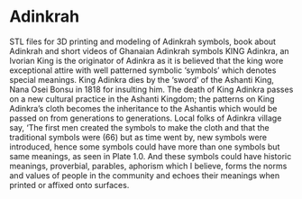 # Adinkrah
STL files for 3D printing and modeling of Adinkrah symbols, book about Adinkrah and short videos of Ghanaian Adinkrah symbols
KING Adinkra, an Ivorian King is the originator of Adinkra as it is believed that the king
 wore exceptional attire with well patterned symbolic ‘symbols’ which denotes special
 meanings. King Adinkra dies by the ‘sword’ of the Ashanti King, Nana Osei Bonsu in 1818
 for insulting him. The death of King Adinkra passes on a new cultural practice in the
 Ashanti Kingdom; the patterns on King Adinkra’s cloth becomes the inheritance to the
 Ashantis which would be passed on from generations to generations. 
Local folks of Adinkra village say, ‘The first men created the symbols to make the cloth 
and that the traditional symbols were (66) but as time went by, new symbols were introduced, 
hence some symbols could have more than one symbols but same meanings, as seen in Plate 1.0. 
And these symbols could have historic meanings, proverbial, parables, aphorism which I believe, 
forms the norms and values of people in the community and echoes their meanings when printed 
or affixed onto surfaces.
